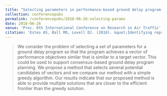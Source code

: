```yaml
---
title: "Selecting parameters in performance-based ground delay program planning"
collection: conferencepubs
permalink: /conferencepubs/2018-06-26-selecting-params
date: 2018-06-26
venue: 'Proc. 8th International Conference on Research in Air Traffic'
citation: 'Estes AS, Ball MO, Lovell DJ. (2018). &quot;Identifying representative traffic management initiatives.&quot; <i>Proc. 8th International Conference on Research in Air Traffic 2018</i>. Barcelona.'
---
```

> We consider the problem of selecting a set of parameters for a ground delay program so that the program achieves a vector of performance objectives similar that is similar to a target vector. This could be used to support consensus-based ground delay program planning. We propose a method that selects several potential candidates of vectors and we compare our method with a simple greedy algorithm. Our results indicate that our proposed method is able to provide multiple solutions that are closer to the efficient frontier than the greedy solution.